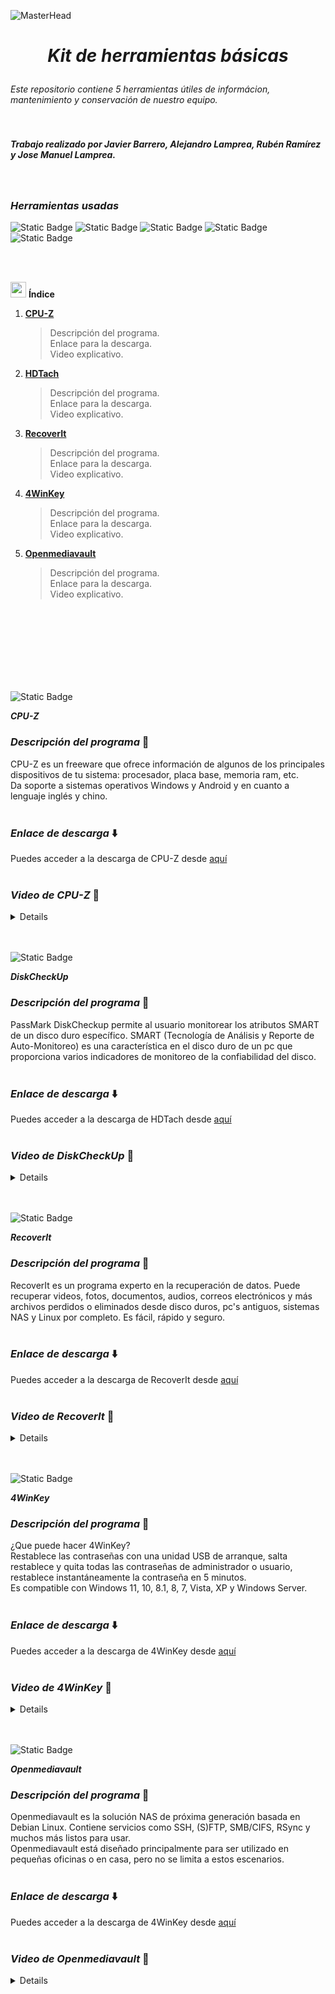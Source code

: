 ![MasterHead](https://visme.co/blog/wp-content/uploads/2019/10/animated-presentation-software-header.gif)

# <p align="center"> *Kit de herramientas básicas* </p>  
*Este repositorio contiene 5 herramientas útiles de informácion, mantenimiento y conservación de nuestro equipo.*  
<br>
<br>

*<h5 align="left">Trabajo realizado por Javier Barrero,  Alejandro Lamprea, Rubén Ramírez y Jose Manuel Lamprea.</h5>*

<br>

### *Herramientas usadas*
![Static Badge](https://img.shields.io/badge/CPUZ-red?style=for-the-badge&logo=orcid&logoColor=white&labelColor=black&color=purple) ![Static Badge](https://img.shields.io/badge/HDTach-blue?style=for-the-badge&logo=gradleplaypublisher&logoColor=white&labelColor=black&color=blue) ![Static Badge](https://img.shields.io/badge/RecoverIt-darkblue?style=for-the-badge&logo=Wondershare&logoColor=white&labelColor=black&color=darkblue) ![Static Badge](https://img.shields.io/badge/4winkey-green?style=for-the-badge&logo=keycdn&logoColor=white&labelColor=black&color=green) ![Static Badge](https://img.shields.io/badge/OpenmediaVault-blue?style=for-the-badge&logo=serverfault&logoColor=white&labelColor=black&color=%235DACDF)

<br>
<br>

<img src="https://cdn-icons-png.flaticon.com/512/2037/2037149.png" style="width: 25px; height: 25px;"/> **Índice**
1. [**CPU-Z**](#id1)
   > Descripción del programa.  
   > Enlace para la descarga.  
   > Video explicativo.  
2. [**HDTach**](#id2)
   > Descripción del programa.  
   > Enlace para la descarga.  
   > Video explicativo.  
3. [**RecoverIt**](#id3)
   > Descripción del programa.  
   > Enlace para la descarga.  
   > Video explicativo.  
4. [**4WinKey**](#id4)
   > Descripción del programa.  
   > Enlace para la descarga.  
   > Video explicativo.  
5. [**Openmediavault**](#id5)
   > Descripción del programa.  
   > Enlace para la descarga.  
   > Video explicativo.  


<br>
<br>
<br>  
<br>
<br>
<br>
<br>


![Static Badge](https://img.shields.io/badge/Primera-Herramienta-green?style=for-the-badge&labelColor=black&color=green)

<a name="id1">**_CPU-Z_**</a>
<br>

### *Descripción del programa* 📖
CPU-Z es un freeware que ofrece información de algunos de los principales dispositivos de tu sistema: procesador, placa base, memoria ram, etc.  
Da soporte a sistemas operativos Windows y Android y en cuanto a lenguaje inglés y chino.
<br>
<br>
### *Enlace de descarga* ⬇️
Puedes acceder a la descarga de CPU-Z desde [aquí](https://www.cpuid.com/softwares/cpu-z.html)
<br>
<br>
### *Video de CPU-Z* 🎥
<details>

   [![Alt text](https://img.youtube.com/vi/oKY9jL9UPLU/0.jpg)](https://www.youtube.com/watch?v=oKY9jL9UPLU)
</details>
<br>
<br>

![Static Badge](https://img.shields.io/badge/Segunda-Herramienta-green?style=for-the-badge&labelColor=black&color=green)

<a name="id2">**_DiskCheckUp_**</a>
<br>
### *Descripción del programa* 📖
PassMark DiskCheckup permite al usuario monitorear los atributos SMART de un disco duro específico. SMART (Tecnología de Análisis y Reporte de Auto-Monitoreo) es una característica en el disco duro de un pc que proporciona varios indicadores de monitoreo de la confiabilidad del disco.
<br>
<br>
### *Enlace de descarga* ⬇️
Puedes acceder a la descarga de HDTach desde [aquí](https://www.passmark.com/products/diskcheckup/)
<br>
<br>
### *Video de DiskCheckUp* 🎥 
<details>

 [![Alt text](https://img.youtube.com/vi/98ixoMSmdoE/0.jpg)](https://www.youtube.com/watch?v=98ixoMSmdoE)
</details>
<br>
<br>

![Static Badge](https://img.shields.io/badge/Tercera-Herramienta-green?style=for-the-badge&labelColor=black&color=green)

<a name="id3">**_RecoverIt_**</a>
<br>
### *Descripción del programa* 📖
RecoverIt es un programa experto en la recuperación de datos. Puede recuperar videos, fotos, documentos, audios, correos electrónicos y más archivos perdidos o eliminados desde disco duros, pc's antiguos, sistemas NAS y Linux por completo. Es fácil, rápido y seguro.
<br>
<br>
### *Enlace de descarga* ⬇️
Puedes acceder a la descarga de RecoverIt desde [aquí](https://recoverit.wondershare.es)
<br>
<br>
### *Video de RecoverIt* 🎥
<details>

[![Alt text](https://img.youtube.com/vi/mzMXvXspE9U/0.jpg)](https://www.youtube.com/watch?v=mzMXvXspE9U)
</details>
<br>
<br>

![Static Badge](https://img.shields.io/badge/Cuarta-Herramienta-green?style=for-the-badge&labelColor=black&color=green)

<a name="id4">**_4WinKey_**</a>
<br>
### *Descripción del programa* 📖
¿Que puede hacer 4WinKey?  
Restablece las contraseñas con una unidad USB de arranque, salta restablece y quita todas las contraseñas de administrador o usuario, restablece instantáneamente la contraseña en 5 minutos.  
Es compatible con Windows 11, 10, 8.1, 8, 7, Vista, XP y Windows Server.
<br>
<br>
### *Enlace de descarga* ⬇️
Puedes acceder a la descarga de 4WinKey desde [aquí](https://www.passfab.es/products/windows-password-recovery.html)
<br>
<br>
### *Video de 4WinKey* 🎥
<details>

</details>
<br>
<br>

![Static Badge](https://img.shields.io/badge/Quinta-Herramienta-green?style=for-the-badge&labelColor=black&color=green)

<a name="id5">**_Openmediavault_**</a>
<br>
### *Descripción del programa* 📖
Openmediavault es la solución NAS de próxima generación basada en Debian Linux. Contiene servicios como SSH, (S)FTP, SMB/CIFS, RSync y muchos más listos para usar.  
Openmediavault está diseñado principalmente para ser utilizado en pequeñas oficinas o en casa, pero no se limita a estos escenarios. 
<br>
<br>

### *Enlace de descarga* ⬇️
Puedes acceder a la descarga de 4WinKey desde [aquí](https://www.openmediavault.org/download.html)
<br>
<br>
### *Video de Openmediavault* 🎥
<details>

[![Alt text](https://img.youtube.com/vi/c3fP2-XXhEs/0.jpg)](https://www.youtube.com/watch?v=c3fP2-XXhEs)
</details>
<br>
<br>

